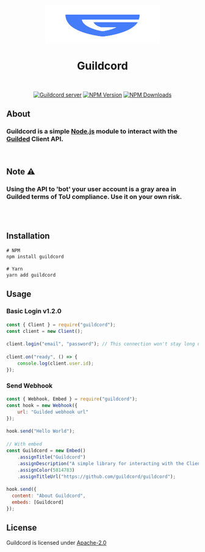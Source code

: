 <div align="center">
  <img src="assets/logo.svg" width=300 height=100>
    <h1>Guildcord</h1>
  <br />
  <p>
    <a href="https://discord.gg/b876586m6P"><img src="https://img.shields.io/discord/869516302581121025?color=5865F2&logo=discord&logoColor=white" alt="Guildcord server" /></a>
    <a href="https://www.npmjs.com/package/guildcord"><img src="https://img.shields.io/npm/v/guildcord.svg?maxAge=3600" alt="NPM Version" /></a>
    <a href="https://www.npmjs.com/package/guildcord"><img src="https://img.shields.io/npm/dt/guildcord.svg?maxAge=3600" alt="NPM Downloads" /></a>
  </p>
</div>

## About
### Guildcord is a simple [Node.js](https://nodejs.org/en/) module to interact with the [Guilded](https://www.guilded.gg/) Client API.
<br>

## Note ⚠️
### Using the API to 'bot' your user account is a gray area in Guilded terms of ToU compliance. Use it on your own risk.

<br>
<br>

## Installation

```
# NPM
npm install guildcord

# Yarn
yarn add guildcord
```

## Usage

### Basic Login v1.2.0
```js
const { Client } = require("guildcord");
const client = new Client();

client.login("email", "password"); // This connection won't stay long until next update.

client.on("ready", () => {
    console.log(client.user.id);
});
```

### Send Webhook
```js
const { Webhook, Embed } = require("guildcord");
const hook = new Webhook({
    url: "Guilded webhook url"
});

hook.send("Hello World");

// With embed
const Guildcord = new Embed()
    .assignTitle("Guildcord")
    .assignDescription("A simple library for interacting with the Client API")
    .assignColor(5814783)
    .assignTitleUrl("https://github.com/guildcord/guildcord");

hook.send({
  content: "About Guildcord",
  embeds: [Guildcord]
});
```

## License
Guildcord is licensed under [Apache-2.0](LICENSE)